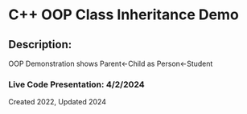 # C++ OOP Class Inheritance Demo

## Description:
OOP Demonstration shows Parent<-Child as Person<-Student

### Live Code Presentation: 4/2/2024

Created 2022, Updated 2024